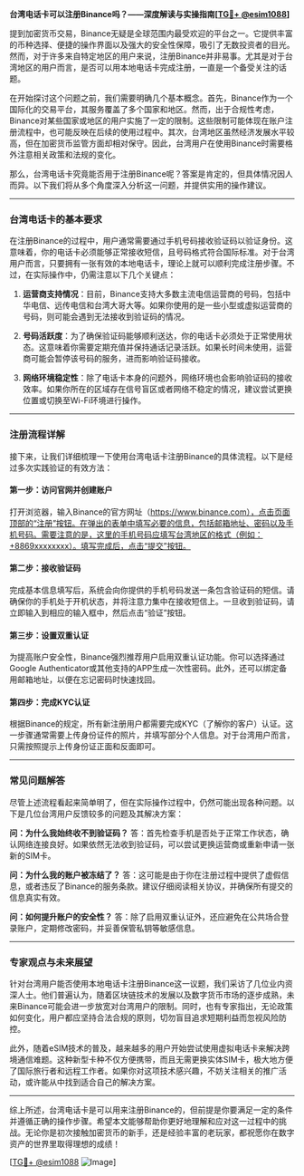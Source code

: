 **台湾电话卡可以注册Binance吗？——深度解读与实操指南[[TG💪+ @esim1088](https://t.me/s/esim1088)]**

提到加密货币交易，Binance无疑是全球范围内最受欢迎的平台之一。它提供丰富的币种选择、便捷的操作界面以及强大的安全性保障，吸引了无数投资者的目光。然而，对于许多来自特定地区的用户来说，注册Binance并非易事。尤其是对于台湾地区的用户而言，是否可以用本地电话卡完成注册，一直是一个备受关注的话题。

在开始探讨这个问题之前，我们需要明确几个基本概念。首先，Binance作为一个国际化的交易平台，其服务覆盖了多个国家和地区。然而，出于合规性考虑，Binance对某些国家或地区的用户实施了一定的限制。这些限制可能体现在账户注册流程中，也可能反映在后续的使用过程中。其次，台湾地区虽然经济发展水平较高，但在加密货币监管方面却相对保守。因此，台湾用户在使用Binance时需要格外注意相关政策和法规的变化。

那么，台湾电话卡究竟能否用于注册Binance呢？答案是肯定的，但具体情况因人而异。以下我们将从多个角度深入分析这一问题，并提供实用的操作建议。

---

### 台湾电话卡的基本要求

在注册Binance的过程中，用户通常需要通过手机号码接收验证码以验证身份。这意味着，你的电话卡必须能够正常接收短信，且号码格式符合国际标准。对于台湾用户而言，只要拥有一张有效的本地电话卡，理论上就可以顺利完成注册步骤。不过，在实际操作中，仍需注意以下几个关键点：

1. **运营商支持情况**：目前，Binance支持大多数主流电信运营商的号码，包括中华电信、远传电信和台湾大哥大等。如果你使用的是一些小型或虚拟运营商的号码，则可能会遇到无法接收到验证码的情况。
   
2. **号码活跃度**：为了确保验证码能够顺利送达，你的电话卡必须处于正常使用状态。这意味着你需要定期充值并保持通话记录活跃。如果长时间未使用，运营商可能会暂停该号码的服务，进而影响验证码接收。

3. **网络环境稳定性**：除了电话卡本身的问题外，网络环境也会影响验证码的接收效率。如果你所在的区域存在信号盲区或者网络不稳定的情况，建议尝试更换位置或切换至Wi-Fi环境进行操作。

---

### 注册流程详解

接下来，让我们详细梳理一下使用台湾电话卡注册Binance的具体流程。以下是经过多次实践验证的有效方法：

#### 第一步：访问官网并创建账户
打开浏览器，输入Binance的官方网址（https://www.binance.com），点击页面顶部的“注册”按钮。在弹出的表单中填写必要的信息，包括邮箱地址、密码以及手机号码。需要注意的是，这里的手机号码应填写台湾地区的格式（例如：+8869xxxxxxxx）。填写完成后，点击“提交”按钮。

#### 第二步：接收验证码
完成基本信息填写后，系统会向你提供的手机号码发送一条包含验证码的短信。请确保你的手机处于开机状态，并将注意力集中在接收短信上。一旦收到验证码，请立即输入到相应的输入框中，然后点击“验证”按钮。

#### 第三步：设置双重认证
为提高账户安全性，Binance强烈推荐用户启用双重认证功能。你可以选择通过Google Authenticator或其他支持的APP生成一次性密码。此外，还可以绑定备用邮箱地址，以便在忘记密码时快速找回。

#### 第四步：完成KYC认证
根据Binance的规定，所有新注册用户都需要完成KYC（了解你的客户）认证。这一步骤通常需要上传身份证件的照片，并填写部分个人信息。对于台湾用户而言，只需按照提示上传身份证正面和反面即可。

---

### 常见问题解答

尽管上述流程看起来简单明了，但在实际操作过程中，仍然可能出现各种问题。以下是几位台湾用户反馈较多的问题及其解决方案：

**问：为什么我始终收不到验证码？**
答：首先检查手机是否处于正常工作状态，确认网络连接良好。如果依然无法收到验证码，可以尝试更换运营商或重新申请一张新的SIM卡。

**问：为什么我的账户被冻结了？**
答：这可能是由于你在注册过程中提供了虚假信息，或者违反了Binance的服务条款。建议仔细阅读相关协议，并确保所有提交的信息真实有效。

**问：如何提升账户的安全性？**
答：除了启用双重认证外，还应避免在公共场合登录账户，定期修改密码，并妥善保管私钥等敏感信息。

---

### 专家观点与未来展望

针对台湾用户能否使用本地电话卡注册Binance这一议题，我们采访了几位业内资深人士。他们普遍认为，随着区块链技术的发展以及数字货币市场的逐步成熟，未来Binance可能会进一步放宽对台湾用户的限制。同时，也有专家指出，无论政策如何变化，用户都应坚持合法合规的原则，切勿盲目追求短期利益而忽视风险防控。

此外，随着eSIM技术的普及，越来越多的用户开始尝试使用虚拟电话卡来解决跨境通信难题。这种新型卡种不仅方便携带，而且无需更换实体SIM卡，极大地方便了国际旅行者和远程工作者。如果你对这项技术感兴趣，不妨关注相关的推广活动，或许能从中找到适合自己的解决方案。

---

综上所述，台湾电话卡是可以用来注册Binance的，但前提是你要满足一定的条件并遵循正确的操作步骤。希望本文能够帮助你更好地理解和应对这一过程中的挑战。无论你是初次接触加密货币的新手，还是经验丰富的老玩家，都祝愿你在数字资产的世界里取得理想的成绩！

[[TG💪+ @esim1088](https://t.me/s/esim1088) ![Image](https://i.postimg.cc/4NQfJmqS/Snipaste-2025-05-13-00-14-12.png)]